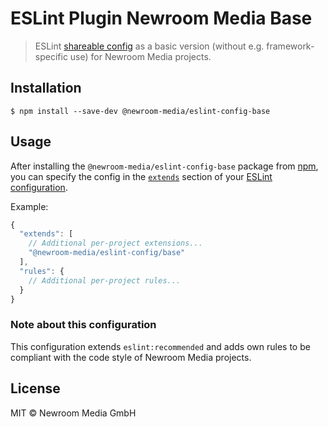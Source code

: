 # ESLint Plugin Newroom Media Base

> ESLint [shareable config](https://eslint.org/docs/developer-guide/shareable-configs.html) as a basic version (without e.g. framework-specific use) for Newroom Media projects.

## Installation

```
$ npm install --save-dev @newroom-media/eslint-config-base
```


## Usage

After installing the `@newroom-media/eslint-config-base` package from [npm](https://www.npmjs.com/package/@newroom-media/eslint-config-base), you can specify the config in the [`extends`](https://eslint.org/docs/user-guide/configuring#extending-configuration-files) section of your [ESLint configuration](https://eslint.org/docs/user-guide/configuring).

Example:
```js
{
  "extends": [
    // Additional per-project extensions...
    "@newroom-media/eslint-config/base"
  ],
  "rules": {
    // Additional per-project rules...
  }
}
```

### Note about this configuration

This configuration extends `eslint:recommended` and adds own rules to be compliant with the code style of Newroom Media projects.


## License

MIT © Newroom Media GmbH